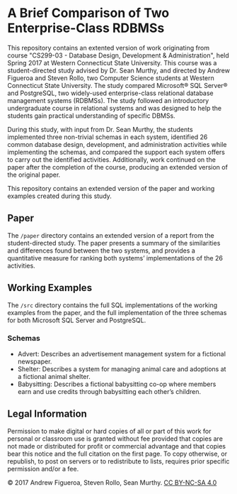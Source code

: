 # A Brief Comparison of Two Enterprise-Class RDBMSs

This repository contains an extented version of work originating from course "CS299-03 - Database Design, Development & Administration", held Spring 2017 at Western Connecticut State University. This course was a student-directed study advised by Dr. Sean Murthy, and directed by Andrew Figueroa and Steven Rollo, two Computer Science students at Western Connecticut State University. The study compared Microsoft® SQL Server® and PostgreSQL, two widely-used enterprise-class relational database management systems (RDBMSs). The study followed an introductory undergraduate course in relational systems and was designed to help the students gain practical understanding of specific DBMSs. 

During this study, with input from Dr. Sean Murthy, the students implemented three non-trivial schemas in each system, identified 26 common database design, development, and administration activities while implementing the schemas, and compared the support each system offers to carry out the identified activities. Additionally, work continued on the paper after the completion of the course, producing an extended version of the original paper.

This repository contains an extended version of the paper and working examples created during this study.

## Paper

The `/paper` directory contains an extended version of a report from the student-directed study. The paper presents a summary of the similarities and differences found between the two systems, and provides a quantitative measure for ranking both systems’ implementations of the 26 activities.

## Working Examples

The `/src` directory contains the full SQL implementations of the working examples from the paper, and the full implementation of the three schemas for both Microsoft SQL Server and PostgreSQL. 

### Schemas

- Advert: Describes an advertisement management system for a fictional newspaper.
- Shelter: Describes a system for managing animal care and adoptions at a fictional animal shelter.
- Babysitting: Describes a fictional babysitting co-op where members earn and use credits through babysitting each other’s children.

## Legal Information

Permission to make digital or hard copies of all or part of this work for personal or classroom use is granted without fee provided that copies are not made or distributed for profit or commercial advantage and that copies bear this notice and the full citation on the first page. To copy otherwise, or republish, to post on servers or to redistribute to lists, requires prior specific permission and/or a fee.

© 2017 Andrew Figueroa, Steven Rollo, Sean Murthy. [CC BY-NC-SA 4.0 ](https://creativecommons.org/licenses/by-nc-sa/4.0/)
